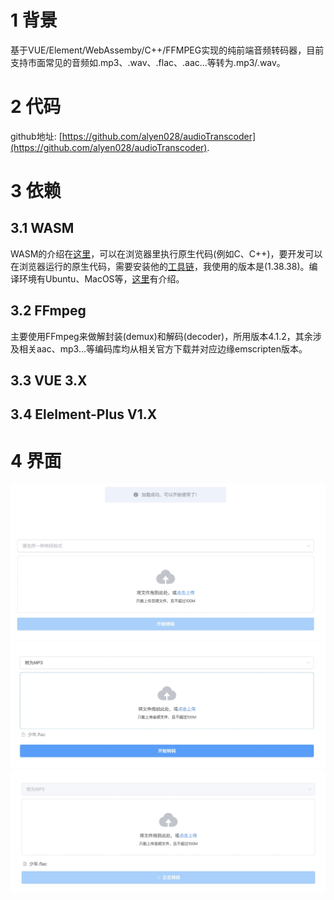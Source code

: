 # 1 背景
基于VUE/Element/WebAssemby/C++/FFMPEG实现的纯前端音频转码器，目前支持市面常见的音频如.mp3、.wav、.flac、.aac...等转为.mp3/.wav。
# 2 代码
github地址: [https://github.com/alyen028/audioTranscoder](https://github.com/alyen028/audioTranscoder).
# 3 依赖
## 3.1 WASM
WASM的介绍在[这里](https://webassembly.org/)，可以在浏览器里执行原生代码(例如C、C++)，要开发可以在浏览器运行的原生代码，需要安装他的[工具链](https://emscripten.org/docs/getting_started/downloads.html)，我使用的版本是(1.38.38)。编译环境有Ubuntu、MacOS等，[这里](https://emscripten.org/docs/getting_started/downloads.html#platform-notes-installation-instructions-sdk)有介绍。
## 3.2 FFmpeg
主要使用FFmpeg来做解封装(demux)和解码(decoder)，所用版本4.1.2，其余涉及相关aac、mp3...等编码库均从相关官方下载并对应边缘emscripten版本。

## 3.3 VUE 3.X
## 3.4 Elelment-Plus V1.X 
# 4 界面
![image](https://github.com/alyen028/audioTranscoder/blob/main/demo1.jpg)
![image](https://github.com/alyen028/audioTranscoder/blob/main/demo2.jpg)
![image](https://github.com/alyen028/audioTranscoder/blob/main/demo3.jpg)
